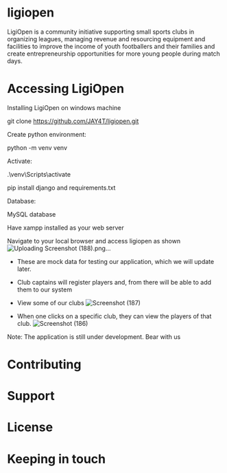 
# ligiopen
LigiOpen is a community initiative supporting small sports clubs in organizing leagues, managing revenue and resourcing equipment and facilities to improve the income of youth footballers and their families and create entrepreneurship opportunities for more young people during match days.

# Accessing LigiOpen
Installing LigiOpen on windows machine

git clone https://github.com/JAY4T/ligiopen.git

Create python environment:

python -m venv venv

Activate:

.\venv\Scripts\activate 

pip install django and requirements.txt


Database:


MySQL database


 Have xampp installed as your web server

 Navigate to your local browser and access ligiopen as shown 
![Uploading Screenshot (188).png…]()


 - These are mock data for testing our application, which we will update later.
 - Club captains will register players and, from there will be able to add them to our system
 - View some of our clubs
![Screenshot (187)](https://github.com/JAY4T/ligiopen/assets/79142184/82c798fa-8a52-40dc-bf26-3c6975c5b18a)

 - When one clicks on a specific club, they can view the players of that club.
![Screenshot (186)](https://github.com/JAY4T/ligiopen/assets/79142184/6f37c69b-700a-4dfd-aae1-4b09e8b4a719)


Note: The application is still under development. Bear with us

# Contributing 

# Support

# License 

# Keeping in touch 
